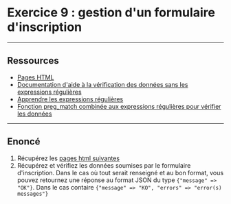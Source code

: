 # Exercice 9 : gestion d'un formulaire d'inscription

---

## Ressources

- [Pages HTML](./ressources/app.zip)
- [Documentation d'aide à la vérification des données sans les expressions régulières](https://www.php.net/manual/fr/function.filter-var.php)
- [Apprendre les expressions régulières](https://regexlearn.com/fr/learn/regex101)
- [Fonction preg_match combinée aux expressions régulières pour vérifier les données](https://www.php.net/manual/fr/function.preg-match)

---

## Enoncé

1. Récupérez les [pages html suivantes](./ressources/app.zip)
2. Récupérez et vérifiez les données soumises par le formulaire d'inscription.
Dans le cas où tout serait renseigné et au bon format, vous pouvez retournez une réponse au format JSON du type `{"message" => "OK"}`.
Dans le cas contaire `{"message" => "KO", "errors" => "error(s) messages"}`